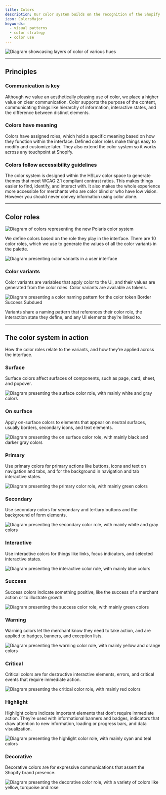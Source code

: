 ```yaml
---
title: Colors
description: Our color system builds on the recognition of the Shopify brand colors to make the admin interface more usable.
icon: ColorsMajor
keywords:
  - visual patterns
  - color strategy
  - color use
---
```


![Diagram showcasing layers of color of various hues](/images/design/colors/color-intro@2x.png)

---

## Principles

### Communication is key

Although we value an aesthetically pleasing use of color, we place a higher value on clear communication. Color supports the purpose of the content, communicating things like hierarchy of information, interactive states, and the difference between distinct elements.

### Colors have meaning

Colors have assigned roles, which hold a specific meaning based on how they function within the interface. Defined color roles make things easy to modify and customize later. They also extend the color system so it works across any touchpoint at Shopify.

### Colors follow accessibility guidelines

The color system is designed within the HSLuv color space to generate themes that meet WCAG 2.1 compliant contrast ratios. This makes things easier to find, identify, and interact with. It also makes the whole experience more accessible for merchants who are color blind or who have low vision. However you should never convey information using color alone.

---

## Color roles

![Diagram of colors representing the new Polaris color system](/images/design/colors/color-roles@2x.png)

We define colors based on the role they play in the interface. There are 10 color roles, which we use to generate the values of all the color variants in the palette.

![Diagram presenting color variants in a user interface](/images/design/colors/color-variants@2x.png)

### Color variants

Color variants are variables that apply color to the UI, and their values are generated from the color roles. Color variants are available as tokens.

![Diagram presenting a color naming pattern for the color token Border Success Subdued](/images/design/colors/color-variant-naming@2x.png)

Variants share a naming pattern that references their color role, the interaction state they define, and any UI elements they’re linked to.

---

## The color system in action

How the color roles relate to the variants, and how they’re applied across the interface.

### Surface

Surface colors affect surfaces of components, such as page, card, sheet, and popover.

![Diagram presenting the surface color role, with mainly white and gray colors](/images/design/colors/color-role-surface@2x.png)

### On surface

Apply on-surface colors to elements that appear on neutral surfaces, usually borders, secondary icons, and text elements.

![Diagram presenting the on surface color role, with mainly black and darker gray colors](/images/design/colors/color-role-onsurface@2x.png)

### Primary

Use primary colors for primary actions like buttons, icons and text on navigation and tabs, and for the background in navigation and tab interactive states.

![Diagram presenting the primary color role, with mainly green colors](/images/design/colors/color-role-primary@2x.png)

### Secondary

Use secondary colors for secondary and tertiary buttons and the background of form elements.

![Diagram presenting the secondary color role, with mainly white and gray colors](/images/design/colors/color-role-secondary@2x.png)

### Interactive

Use interactive colors for things like links, focus indicators, and selected interactive states.

![Diagram presenting the interactive color role, with mainly blue colors](/images/design/colors/color-role-interactive@2x.png)

### Success

Success colors indicate something positive, like the success of a merchant action or to illustrate growth.

![Diagram presenting the success color role, with mainly green colors](/images/design/colors/color-role-success@2x.png)

### Warning

Warning colors let the merchant know they need to take action, and are applied to badges, banners, and exception lists.

![Diagram presenting the warning color role, with mainly yellow and orange colors](/images/design/colors/color-role-warning@2x.png)

### Critical

Critical colors are for destructive interactive elements, errors, and critical events that require immediate action.

![Diagram presenting the critical color role, with mainly red colors](/images/design/colors/color-role-critical@2x.png)

### Highlight

Highlight colors indicate important elements that don’t require immediate action. They’re used with informational banners and badges, indicators that draw attention to new information, loading or progress bars, and data visualization.

![Diagram presenting the highlight color role, with mainly cyan and teal colors](/images/design/colors/color-role-highlight@2x.png)

### Decorative

Decorative colors are for expressive communications that assert the Shopify brand presence.

![Diagram presenting the decorative color role, with a variety of colors like yellow, turquoise and rose](/images/design/colors/color-role-decorative@2x.png)
